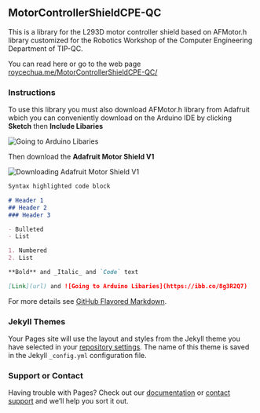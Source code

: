 ## MotorControllerShieldCPE-QC
This is a library for the L293D motor controller shield based on AFMotor.h library customized for the Robotics Workshop of the Computer Engineering Department of TIP-QC.

You can read here or go to the web page [roycechua.me/MotorControllerShieldCPE-QC/](http://roycechua.me/MotorControllerShieldCPE-QC/) 

### Instructions

To use this library you must also download AFMotor.h library from Adafruit wbich you can conveniently download on the Arduino IDE by clicking **Sketch** then **Include Libaries** 

![Going to Arduino Libaries](https://i.ibb.co/nM2VfKL/Finding-AFMotor-h.png)

Then download the **Adafruit Motor Shield V1**

![Downloading Adafruit Motor Shield V1](https://i.ibb.co/jJgRYrJ/Downloading-Adafruit-Motor-Shield-library-V1.png)

```markdown
Syntax highlighted code block

# Header 1
## Header 2
### Header 3

- Bulleted
- List

1. Numbered
2. List

**Bold** and _Italic_ and `Code` text

[Link](url) and ![Going to Arduino Libaries](https://ibb.co/8g3R2Q7)
```

For more details see [GitHub Flavored Markdown](https://guides.github.com/features/mastering-markdown/).

### Jekyll Themes

Your Pages site will use the layout and styles from the Jekyll theme you have selected in your [repository settings](https://github.com/roycechua23/MotorControllerShieldCPE-QC/settings). The name of this theme is saved in the Jekyll `_config.yml` configuration file.

### Support or Contact

Having trouble with Pages? Check out our [documentation](https://help.github.com/categories/github-pages-basics/) or [contact support](https://github.com/contact) and we’ll help you sort it out.
